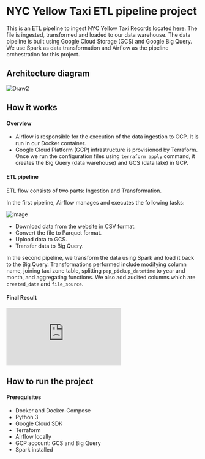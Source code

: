 # NYC Yellow Taxi ETL pipeline project

This is an ETL pipeline to ingest NYC Yellow Taxi Records located [here](https://www1.nyc.gov/site/tlc/about/tlc-trip-record-data.page). The file is ingested, transformed and loaded to our data warehouse. The data pipeline is built using Google Cloud Storage (GCS) and Google Big Query. We use Spark as data transformation and Airflow as the pipeline orchestration for this project.

## Architecture diagram

![Draw2](https://user-images.githubusercontent.com/107358349/177057567-3fc223c3-a3ad-4e11-a614-c78d6d39787b.png)

## How it works

#### Overview

- Airflow is responsible for the execution of the data ingestion to GCP. It is run in our Docker container.
- Google Cloud Platform (GCP) infrastructure is provisioned by Terraform. Once we run the configuration files using ```terraform apply``` command, it creates the Big Query (data warehouse) and GCS (data lake) in GCP.


#### ETL pipeline

ETL flow consists of two parts: Ingestion and Transformation.

In the first pipeline, Airflow manages and executes the following tasks:

![image](https://user-images.githubusercontent.com/107358349/177059033-297fb5e8-ca40-4bff-b4ef-539e2e2bf91d.png)

- Download data from the website in CSV format. 
- Convert the file to Parquet format.
- Upload data to GCS.
- Transfer data to Big Query.

In the second pipeline, we transform the data using Spark and load it back to the Big Query. Transformations performed include modifying column name, joining taxi zone table, splitting ```pep_pickup_datetime``` to year and month, and aggregating functions. We also add audited columns which are ```created_date``` and ```file_source```.

#### Final Result
![Yellow_Taxi_Trip_Records (5).pdf](https://github.com/fionangq/GCP-YellowTaxi-project/files/9050773/Yellow_Taxi_Trip_Records.5.pdf)


## How to run the project

#### Prerequisites
- Docker and Docker-Compose
- Python 3
- Google Cloud SDK
- Terraform
- Airflow locally
- GCP account: GCS and Big Query
- Spark installed
